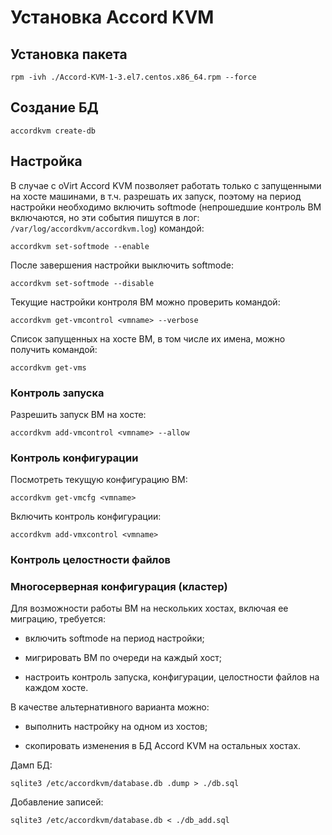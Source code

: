 
# Установка Accord KVM
## Установка пакета

`rpm -ivh ./Accord-KVM-1-3.el7.centos.x86_64.rpm --force`
## Создание БД

`accordkvm create-db`
## Настройка

В случае с oVirt Accord KVM позволяет работать только с запущенными на хосте машинами, в т.ч. разрешать их запуск, поэтому
на период настройки необходимо включить softmode (непрошедшие контроль ВМ включаются, но эти события пишутся в лог: `/var/log/accordkvm/accordkvm.log`) командой:

`accordkvm set-softmode --enable`

После завершения настройки выключить softmode:

`accordkvm set-softmode --disable`

Текущие настройки контроля ВМ можно проверить командой:

`accordkvm get-vmcontrol <vmname> --verbose`

Список запущенных на хосте ВМ, в том числе их имена, можно получить командой:

`accordkvm get-vms`
### Контроль запуска

Разрешить запуск ВМ на хосте:

`accordkvm add-vmcontrol <vmname> --allow`
### Контроль конфигурации

Посмотреть текущую конфигурацию ВМ:

`accordkvm get-vmcfg <vmname>`

Включить контроль конфигурации:

`accordkvm add-vmxcontrol <vmname>`
### Контроль целостности файлов

### Многосерверная конфигурация (кластер)

Для возможности работы ВМ на нескольких хостах, включая ее миграцию, требуется:

* включить softmode на период настройки;

* мигрировать ВМ по очереди на каждый хост;

* настроить контроль запуска, конфигурации, целостности файлов на каждом хосте.

В качестве альтернативного варианта можно:

* выполнить настройку на одном из хостов;

* скопировать изменения в БД Accord KVM на остальных хостах.

Дамп БД:

`sqlite3 /etc/accordkvm/database.db .dump > ./db.sql`

Добавление записей:

`sqlite3 /etc/accordkvm/database.db < ./db_add.sql`
